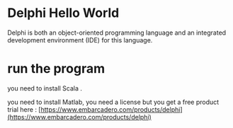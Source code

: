# Delphi Hello World

Delphi is both an object-oriented programming language and an integrated development environment (IDE) for this language.

# run the program

you need to install Scala .

you need to install Matlab, you need a license but you get a free product trial here : [https://www.embarcadero.com/products/delphi](https://www.embarcadero.com/products/delphi)